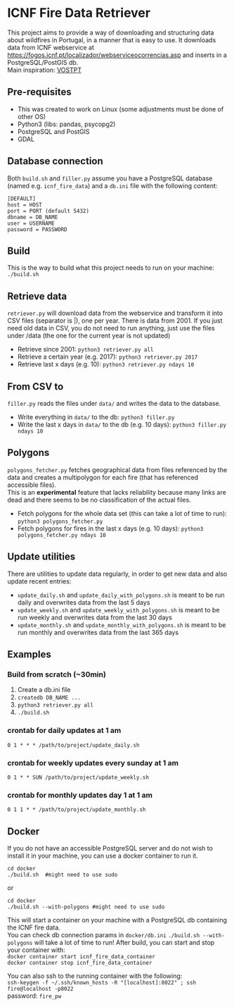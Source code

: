 # ICNF Fire Data Retriever

This project aims to provide a way of downloading and structuring data about wildfires in Portugal, in a manner that is easy to use.
It downloads data from ICNF webservice at https://fogos.icnf.pt/localizador/webserviceocorrencias.asp and inserts in a PostgreSQL/PostGIS db.<br/>
Main inspiration: [VOSTPT](https://github.com/vostpt/ICNF_DATA)

## Pre-requisites
* This was created to work on Linux (some adjustments must be done of other OS)
* Python3 (libs: pandas, psycopg2)
* PostgreSQL and PostGIS
* GDAL

## Database connection
Both `build.sh` and `filler.py` assume you have a PostgreSQL database (named e.g. `icnf_fire_data`) and a `db.ini` file with the following content:
```
[DEFAULT]
host = HOST
port = PORT (default 5432)
dbname = DB_NAME
user = USERNAME
password = PASSWORD
```

## Build
This is the way to build what this project needs to run on your machine:<br/>
`./build.sh`<br/>

## Retrieve data
`retriever.py` will download data from the webservice and transform it into CSV files (separator is |), one per year.
There is data from 2001.
If you just need old data in CSV, you do not need to run anything, just use the files under /data (the one for the current year is not updated)
* Retrieve since 2001: `python3 retriever.py all`
* Retrieve a certain year (e.g. 2017): `python3 retriever.py 2017`
* Retrieve last x days (e.g. 10): `python3 retriever.py ndays 10`

## From CSV to 
`filler.py` reads the files under `data/` and writes the data to the database.
* Write everything in `data/` to the db: `python3 filler.py`
* Write the last x days in `data/` to the db (e.g. 10 days): `python3 filler.py ndays 10`

## Polygons
`polygons_fetcher.py` fetches geographical data from files referenced by the data and creates a multipolygon for each fire (that has referenced accessible files).<br/>
This is an **experimental** feature that lacks reliability because many links are dead and there seems to be no classification of the actual files.
* Fetch polygons for the whole data set (this can take a lot of time to run): `python3 polygons_fetcher.py`
* Fetch polygons for fires in the last x days (e.g. 10 days): `python3 polygons_fetcher.py ndays 10`


## Update utilities
There are utilities to update data regularly, in order to get new data and also update recent entries:
* `update_daily.sh` and `update_daily_with_polygons.sh` is meant to be run daily and overwrites data from the last 5 days 
* `update_weekly.sh` and `update_weekly_with_polygons.sh` is meant to be run weekly and overwrites data from the last 30 days 
* `update_monthly.sh` and `update_monthly_with_polygons.sh` is meant to be run monthly and overwrites data from the last 365 days 



## Examples

### Build from scratch (~30min)
1. Create a db.ini file
2. `createdb DB_NAME ...`
3. `python3 retriever.py all`
4. `./build.sh`

### crontab for daily updates at 1 am
`0 1 * * * /path/to/project/update_daily.sh`

### crontab for weekly updates every sunday at 1 am
`0 1 * * SUN /path/to/project/update_weekly.sh`

### crontab for monthly updates day 1 at 1 am
`0 1 1 * * /path/to/project/update_monthly.sh`



## Docker
If you do not have an accessible PostgreSQL server and do not wish to install it in your machine, you can
use a docker container to run it.
```
cd docker
./build.sh  #might need to use sudo
```
or
```
cd docker
./build.sh --with-polygons #might need to use sudo
```
This will start a container on your machine with a PostgreSQL db containing the ICNF fire data.<br/>
You can check db connection params in `docker/db.ini`
`./build.sh --with-polygons` will take a lot of time to run!
After build, you can start and stop your container with:<br/>
`docker container start icnf_fire_data_container` <br/>
`docker container stop icnf_fire_data_container`

You can also ssh to the running container with the following:<br/>
`ssh-keygen -f ~/.ssh/known_hosts -R "[localhost]:8022" ; ssh fire@localhost -p8022` <br/>
password: `fire_pw`

